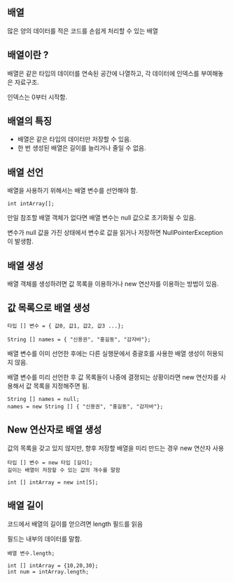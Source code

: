 ## 배열

많은 양의 데이터를 적은 코드를 손쉽게 처리할 수 있는 배열

## 배열이란 ?

배열은 같은 타입의 데이터를 연속된 공간에 나열하고, 각 데이터에 인덱스를 부여해놓은 자료구조.

인덱스는 0부터 시작함.

## 배열의 특징
- 배열은 같은 타입의 데이터만 저장할 수 있음.
- 한 번 생성된 배열은 길이를 늘리거나 줄일 수 없음.

## 배열 선언

배열을 사용하기 위해서는 배열 변수를 선언해야 함.

```
int intArray[];
```

만일 참조할 배열 객체가 없다면 배열 변수는 null 값으로 초기화될 수 있음.

변수가 null 값을 가진 상태에서 변수로 값을 읽거나 저장하면 NullPointerException이 발생함.

## 배열 생성 

배열 객체를 생성하려면 값 목록을 이용하거나 new 연산자를 이용하는 방법이 있음.

## 값 목록으로 배열 생성

```
타입 [] 변수 = { 값0, 값1, 값2, 값3 ...};
```

```
String [] names = { "신용권", "홍길동", "감자바"};
```

배열 변수를 이미 선언한 후에는 다른 실행문에서 중괄호를 사용한 배열 생성이 허용되지 않음.

배열 변수를 미리 선언한 후 값 목록들이 나중에 결졍되는 상황이라면 new 연산자를 사용해서 값 목록을 지정해주면 됨.

```
String [] names = null;
names = new String [] { "신용권", "홍길동", "감자바"};
```

## New 연산자로 배열 생성

값의 목록을 갖고 있지 않지만, 향후 저장할 배열을 미리 만드는 경우 new 연산자 사용
```
타입 [] 변수 = new 타입 [길이];
길이는 배열이 저장할 수 있는 값의 개수를 말함
```

```
int [] intArray = new int[5];
```

## 배열 길이

코드에서 배열의 길이를 얻으려면 length 필드를 읽음

필드는 내부의 데이터를 말함.

```
배열 변수.length;
```

```
int [] intArray = {10,20,30};
int num = intArray.length;
```

